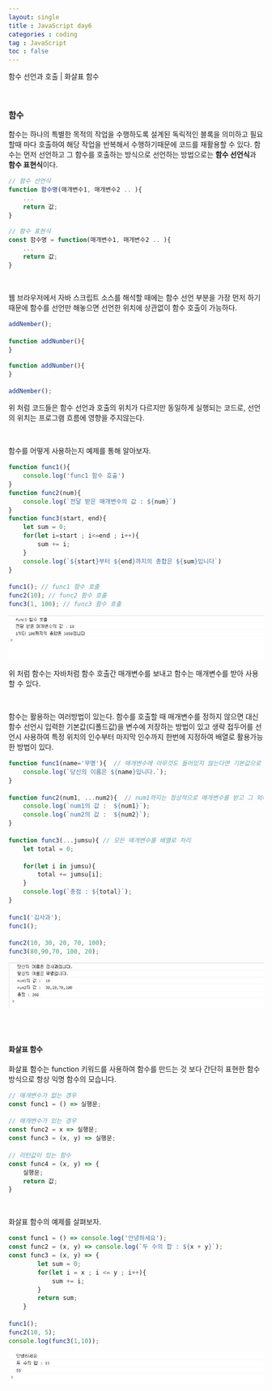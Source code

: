 ```yaml
---
layout: single
title : JavaScript day6
categories : coding
tag : JavaScript
toc : false
---
```


함수 선언과 호출 \| 화살표 함수

<br>



### 함수

함수는 하나의 특별한 목적의 작업을 수행하도록 설계된 독릭적인 블록을 의미하고 필요할때 마다 호출하여 해당 작업을 반복해서 수행하기때문에 코드를 재활용할 수 있다. 함수는 먼저 선언하고 그 함수를 호출하는 방식으로 선언하는 방법으로는 **함수 선언식**과 **함수 표현식**이다.

```javascript
// 함수 선언식
function 함수명(매개변수1, 매개변수2 .. ){
    ...
    return 값;
}
```

```javascript
// 함수 표현식
const 함수명 = function(매개변수1, 매개변수2 .. ){
    ...
    return 값;
}
```

<br>

웹 브라우저에서 자바 스크립트 소스를 해석할 때에는 함수 선언 부분을 가장 먼저 하기 때문에 함수를 선언만 해놓으면 선언한 위치에 상관없이 함수 호출이 가능하다.

```javascript
addNember();

function addNumber(){
}
```

```javascript
function addNumber(){
}

addNember();
```

위 처럼 코드들은 함수 선언과 호출의 위치가 다르지만 동일하게 실행되는 코드로, 선언의 위치는 프로그램 흐름에 영향을 주지않는다.

 <br>

함수를 어떻게 사용하는지 예제를 통해 알아보자.

```javascript
function func1(){
	console.log('func1 함수 호출')
}
function func2(num){
	console.log(`전달 받은 매개변수의 값 : ${num}`)
}
function func3(start, end){
    let sum = 0;
    for(let i=start ; i<=end ; i++){
    	sum += i;
	}
	console.log(`${start}부터 ${end}까지의 총합은 ${sum}입니다`)
}

func1(); // func1 함수 호출
func2(10); // func2 함수 호출
func3(1, 100); // func3 함수 호출
```

![js6_1](https://github.com/YUNCHANYEONG/YUNCHANYEONG.github.io/blob/master/assets/images/coding_img/js6_1.JPG?raw=true)

위 처럼 함수는 자바처럼 함수 호출간 매개변수를 보내고 함수는 매개변수를 받아 사용할 수 있다. 

 <br>

함수는 활용하는 여러방법이 있는다. 함수를 호출할 때 매개변수를 정하지 않으면 대신 함수 선언시 입력한 기본값(디폴드값)을 변수에 저장하는 방법이 있고 생략 접두어를 선언시 사용하여 특정 위치의 인수부터 마지막 인수까지 한번에 지정하여 배열로 활용가능한 방법이 있다.

```javascript
function func1(name='무명'){	// 매개변수에 아무것도 들어있지 않는다면 기본값으로 '무명'을 집어넣겠다는 의미
    console.log(`당신의 이름은 ${name}입니다.`);
}

function func2(num1, ...num2){	// num1까지는 정상적으로 매개변수를 받고 그 외에 나머지는 배열로 처리하겠다는 의미
    console.log(`num1의 값 :  ${num1}`);
    console.log(`num2의 값 :  ${num2}`);
}

function func3(...jumsu){ // 모든 매개변수를 배열로 처리
    let total = 0;

    for(let i in jumsu){
        total += jumsu[i];
    }
    console.log(`총점 : ${total}`);
}

func1('김사과');
func1(); 

func2(10, 30, 20, 70, 100);
func3(80,90,70, 100, 20);
```

![js6_2](https://github.com/YUNCHANYEONG/YUNCHANYEONG.github.io/blob/master/assets/images/coding_img/js6_2.JPG?raw=true)

 <br>

 <br>

#### 화살표 함수

화살표 함수는 function 키워드를 사용하여 함수를 만드는 것 보다 간단히 표현한 함수 방식으로 항상 익명 함수의 모습니다.

```javascript
// 매개변수가 없는 경우
const func1 = () => 실행문;

// 매개변수가 있는 경우
const func2 = x => 실행문;
const func3 = (x, y) => 실행문;

// 리턴값이 있는 함수
const func4 = (x, y) => {
    실행문;
    return 값;
}
```

 <br>

화살표 함수의 예제를 살펴보자.

```javascript
const func1 = () => console.log('안녕하세요');
const func2 = (x, y) => console.log(`두 수의 합 : ${x + y}`);
const func3 = (x, y) => {
        let sum = 0;
        for(let i = x ; i <= y ; i++){
            sum += i;
        }
        return sum;
    }
  
func1();
func2(10, 5);
console.log(func3(1,10));
```

![js6_3](https://github.com/YUNCHANYEONG/YUNCHANYEONG.github.io/blob/master/assets/images/coding_img/js6_3.JPG?raw=true)